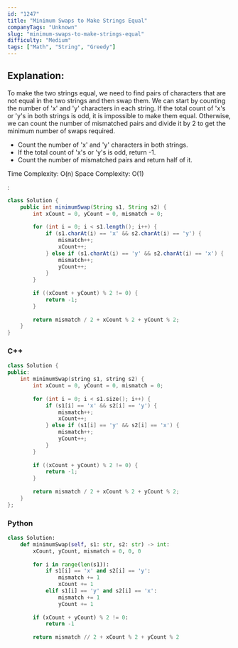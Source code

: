 ```yaml
---
id: "1247"
title: "Minimum Swaps to Make Strings Equal"
companyTags: "Unknown"
slug: "minimum-swaps-to-make-strings-equal"
difficulty: "Medium"
tags: ["Math", "String", "Greedy"]
---
```


## Explanation:
To make the two strings equal, we need to find pairs of characters that are not equal in the two strings and then swap them. We can start by counting the number of 'x' and 'y' characters in each string. If the total count of 'x's or 'y's in both strings is odd, it is impossible to make them equal. Otherwise, we can count the number of mismatched pairs and divide it by 2 to get the minimum number of swaps required.

- Count the number of 'x' and 'y' characters in both strings.
- If the total count of 'x's or 'y's is odd, return -1.
- Count the number of mismatched pairs and return half of it.

Time Complexity: O(n)
Space Complexity: O(1)

:

```java
class Solution {
    public int minimumSwap(String s1, String s2) {
        int xCount = 0, yCount = 0, mismatch = 0;
        
        for (int i = 0; i < s1.length(); i++) {
            if (s1.charAt(i) == 'x' && s2.charAt(i) == 'y') {
                mismatch++;
                xCount++;
            } else if (s1.charAt(i) == 'y' && s2.charAt(i) == 'x') {
                mismatch++;
                yCount++;
            }
        }
        
        if ((xCount + yCount) % 2 != 0) {
            return -1;
        }
        
        return mismatch / 2 + xCount % 2 + yCount % 2;
    }
}
```

### C++
```cpp
class Solution {
public:
    int minimumSwap(string s1, string s2) {
        int xCount = 0, yCount = 0, mismatch = 0;
        
        for (int i = 0; i < s1.size(); i++) {
            if (s1[i] == 'x' && s2[i] == 'y') {
                mismatch++;
                xCount++;
            } else if (s1[i] == 'y' && s2[i] == 'x') {
                mismatch++;
                yCount++;
            }
        }
        
        if ((xCount + yCount) % 2 != 0) {
            return -1;
        }
        
        return mismatch / 2 + xCount % 2 + yCount % 2;
    }
};
```

### Python
```python
class Solution:
    def minimumSwap(self, s1: str, s2: str) -> int:
        xCount, yCount, mismatch = 0, 0, 0
        
        for i in range(len(s1)):
            if s1[i] == 'x' and s2[i] == 'y':
                mismatch += 1
                xCount += 1
            elif s1[i] == 'y' and s2[i] == 'x':
                mismatch += 1
                yCount += 1
        
        if (xCount + yCount) % 2 != 0:
            return -1
        
        return mismatch // 2 + xCount % 2 + yCount % 2
```